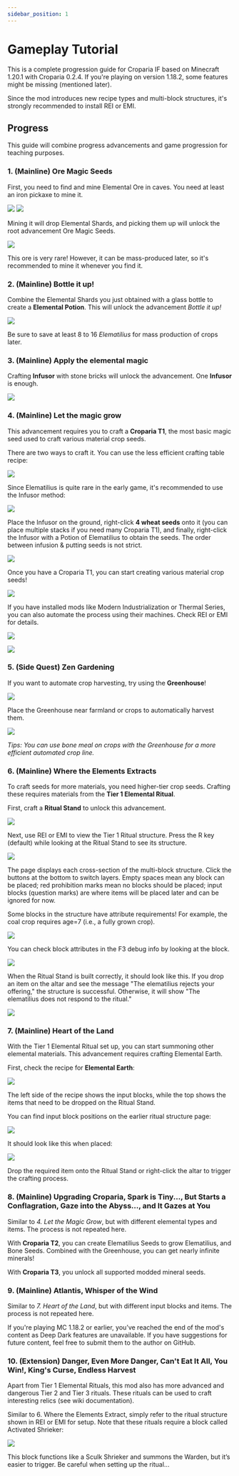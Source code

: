 ```yaml
---
sidebar_position: 1
---
```


# Gameplay Tutorial

This is a complete progression guide for Croparia IF based on Minecraft 1.20.1 with Croparia 0.2.4. If you're playing on
version 1.18.2, some features might be missing (mentioned later).

Since the mod introduces new recipe types and multi-block structures, it's strongly recommended to install REI or EMI.

## Progress

This guide will combine progress advancements and game progression for teaching purposes.

### 1. (Mainline) Ore Magic Seeds

First, you need to find and mine Elemental Ore in caves. You need at least an iron pickaxe to mine it.

![](./img/01.3.png)
![](./img/01.1.png)

Mining it will drop Elemental Shards, and picking them up will unlock the root advancement Ore Magic Seeds.

![](./img/01.2.png)

This ore is very rare! However, it can be mass-produced later, so it's recommended to mine it whenever you find it.

### 2. (Mainline) Bottle it up!

Combine the Elemental Shards you just obtained with a glass bottle to create a **Elemental Potion**. This will unlock
the advancement *Bottle it up!*

![](./img/02.1.png)

Be sure to save at least 8 to 16 *Elematilius* for mass production of crops later.

### 3. (Mainline) Apply the elemental magic

Crafting **Infusor** with stone bricks will unlock the advancement. One **Infusor** is enough.

![](./img/03.1.png)

### 4. (Mainline) Let the magic grow

This advancement requires you to craft a **Croparia T1**, the most basic magic seed used to craft various material crop
seeds.

There are two ways to craft it. You can use the less efficient crafting table recipe:

![](./img/04.1.png)

Since Elematilius is quite rare in the early game, it's recommended to use the Infusor method:

![](./img/04.2.png)

Place the Infusor on the ground, right-click **4 wheat seeds** onto it (you can place multiple stacks if you need many
Croparia T1), and finally, right-click the Infusor with a Potion of Elematilius to obtain the seeds. The order between
infusion & putting seeds is not strict.

![](./img/04.3.png)

Once you have a Croparia T1, you can start creating various material crop seeds!

![](./img/04.4.png)

If you have installed mods like Modern Industrialization or Thermal Series, you can also automate the process using
their machines. Check REI or EMI for details.

![](./img/04.5.png)

![](./img/04.6.png)

### 5. (Side Quest) Zen Gardening

If you want to automate crop harvesting, try using the **Greenhouse**!

![](./img/05.1.png)

Place the Greenhouse near farmland or crops to automatically harvest them.

![](./img/05.2.png)

*Tips: You can use bone meal on crops with the Greenhouse for a more efficient automated crop line.*

### 6. (Mainline) Where the Elements Extracts

To craft seeds for more materials, you need higher-tier crop seeds. Crafting these requires materials from the **Tier 1
Elemental Ritual**.

First, craft a **Ritual Stand** to unlock this advancement.

![](./img/06.1.png)

Next, use REI or EMI to view the Tier 1 Ritual structure. Press the R key (default) while looking at the Ritual Stand to
see its structure.

![](./img/06.2.png)

The page displays each cross-section of the multi-block structure. Click the buttons at the bottom to switch layers.
Empty spaces mean any block can be placed; red prohibition marks mean no blocks should be placed; input blocks (question
marks) are where items will be placed later and can be ignored for now.

Some blocks in the structure have attribute requirements! For example, the coal crop requires age=7 (i.e., a fully grown
crop).

![](./img/06.3.png)

You can check block attributes in the F3 debug info by looking at the block.

![](./img/06.4.png)

When the Ritual Stand is built correctly, it should look like this. If you drop an item on the altar and see the
message "The elematilius rejects your offering," the structure is successful. Otherwise, it will show "The elematilius
does not respond to the ritual."

![](./img/06.5.png)

### 7. (Mainline) Heart of the Land

With the Tier 1 Elemental Ritual set up, you can start summoning other elemental materials. This advancement requires
crafting Elemental Earth.

First, check the recipe for **Elemental Earth**:

![](./img/07.1.png)

The left side of the recipe shows the input blocks, while the top shows the items that need to be dropped on the Ritual
Stand.

You can find input block positions on the earlier ritual structure page:

![](./img/07.2.png)

It should look like this when placed:

![](./img/07.3.png)

Drop the required item onto the Ritual Stand or right-click the altar to trigger the crafting process.

### 8. (Mainline) Upgrading Croparia, Spark is Tiny..., But Starts a Conflagration, Gaze into the Abyss..., and It Gazes at You

Similar to *4. Let the Magic Grow*, but with different elemental types and items. The process is not repeated here.

With **Croparia T2**, you can create Elematilius Seeds to grow Elematilius, and Bone Seeds. Combined with the
Greenhouse, you can get nearly infinite minerals!

With **Croparia T3**, you unlock all supported modded mineral seeds.

### 9. (Mainline) Atlantis, Whisper of the Wind

Similar to *7. Heart of the Land*, but with different input blocks and items. The process is not repeated here.

If you're playing MC 1.18.2 or earlier, you’ve reached the end of the mod's content as Deep Dark features are
unavailable. If you have suggestions for future content, feel free to submit them to the author on GitHub.

### 10. (Extension) Danger, Even More Danger, Can't Eat It All, You Win!, King's Curse, Endless Harvest

Apart from Tier 1 Elemental Rituals, this mod also has more advanced and dangerous Tier 2 and Tier 3 rituals. These
rituals can be used to craft interesting relics (see wiki documentation).

Similar to 6. Where the Elements Extract, simply refer to the ritual structure shown in REI or EMI for setup. Note that
these rituals require a block called Activated Shrieker:

![](./img/10.1.png)

This block functions like a Sculk Shrieker and summons the Warden, but it’s easier to trigger. Be careful when setting
up the ritual...